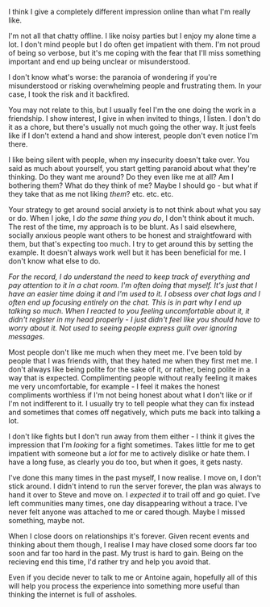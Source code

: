 I think I give a completely different impression online than what I'm really like.

I'm not all that chatty offline. I like noisy parties but I enjoy my alone time a lot. I don't mind people but I do often get impatient with them. I'm not proud of being so verbose, but it's me coping with the fear that I'll miss something important and end up being unclear or misunderstood.

I don't know what's worse: the paranoia of wondering if you're misunderstood or risking overwhelming people and frustrating them. In your case, I took the risk and it backfired.

You may not relate to this, but I usually feel I'm the one doing the work in a friendship. I show interest, I give in when invited to things, I listen. I don't do it as a chore, but there's usually not much going the other way. It just feels like if I don't extend a hand and show interest, people don't even notice I'm there.

I like being silent with people, when my insecurity doesn't take over. You said as much about yourself, you start getting paranoid about what they're thinking. Do they want me around? Do they even like me at all? Am I bothering them? What do they think of me? Maybe I should go - but what if they take that as me not liking _them_? etc. etc. etc.

Your strategy to get around social anxiety is to not think about what you say or do. When I joke, I _do the same thing you do_, I don't think about it much. The rest of the time, my approach is to be blunt. As I said elsewhere, socially anxious people want others to be honest and straightfoward with them, but that's expecting too much. I try to get around this by setting the example. It doesn't always work well but it has been beneficial for me. I don't know what else to do.

_For the record, I do understand the need to keep track of everything and pay attention to it in a chat room. I'm often doing that myself. It's just that I have an easier time doing it and I'm used to it. I obsess over chat logs and I often end up focusing entirely on the chat. This is in part why I end up talking so much. When I reacted to you feeling uncomfortable about it, it didn't register in my head properly - I just didn't feel like you should have to worry about it. Not used to seeing people express guilt over ignoring messages._

Most people don't like me much when they meet me. I've been told by people that I was friends with, that they hated me when they first met me. I don't always like being polite for the sake of it, or rather, being polite in a way that is expected. Complimenting people without really feeling it makes me very uncomfortable, for example - I feel it makes the honest compliments worthless if I'm not being honest about what I don't like or if I'm not indifferent to it. I usually try to tell people what they can fix instead and sometimes that comes off negatively, which puts me back into talking a lot.

I don't like fights but I don't run away from them either - I think it gives the impression that I'm _looking_ for a fight sometimes. Takes little for me to get impatient with someone but a _lot_ for me to actively dislike or hate them. I have a long fuse, as clearly you do too, but when it goes, it gets nasty.

I've done this many times in the past myself, I now realise. I move on, I don't stick around. I didn't intend to run the server forever, the plan was always to hand it over to Steve and move on. I _expected it_ to trail off and go quiet. I've left communities many times, one day disappearing without a trace. I've never felt anyone was attached to me or cared though. Maybe I missed something, maybe not.

When I close doors on relationships it's forever. Given recent events and thinking about them though, I realise I may have closed some doors far too soon and far too hard in the past. My trust is hard to gain. Being on the recieving end this time, I'd rather try and help you avoid that.

Even if you decide never to talk to me or Antoine again, hopefully all of this will help you process the experience into something more useful than thinking the internet is full of assholes.
